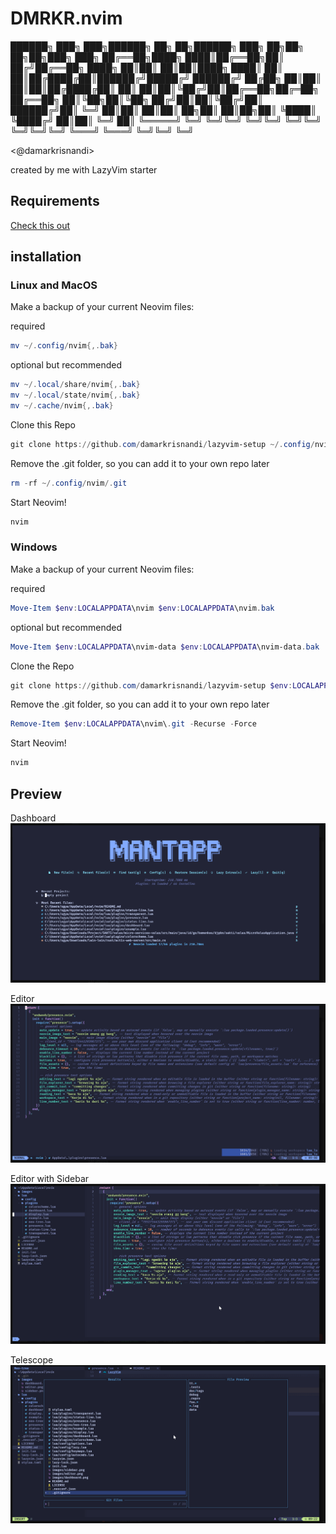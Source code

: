 # DMRKR.nvim

██████╗ ███╗   ███╗██████╗ ██╗  ██╗██████╗    ███╗   ██╗██╗   ██╗██╗███╗   ███╗
██╔══██╗████╗ ████║██╔══██╗██║ ██╔╝██╔══██╗   ████╗  ██║██║   ██║██║████╗ ████║
██║  ██║██╔████╔██║██████╔╝█████╔╝ ██████╔╝   ██╔██╗ ██║██║   ██║██║██╔████╔██║
██║  ██║██║╚██╔╝██║██╔══██╗██╔═██╗ ██╔══██╗   ██║╚██╗██║╚██╗ ██╔╝██║██║╚██╔╝██║
██████╔╝██║ ╚═╝ ██║██║  ██║██║  ██╗██║  ██║██╗██║ ╚████║ ╚████╔╝ ██║██║ ╚═╝ ██║
╚═════╝ ╚═╝     ╚═╝╚═╝  ╚═╝╚═╝  ╚═╝╚═╝  ╚═╝╚═╝╚═╝  ╚═══╝  ╚═══╝  ╚═╝╚═╝     ╚═╝

<@damarkrisnandi>

created by me with LazyVim starter

## Requirements

[Check this out](https://www.lazyvim.org/#%EF%B8%8F-requirements)

## installation

### Linux and MacOS

Make a backup of your current Neovim files:

required

```PowerShell
mv ~/.config/nvim{,.bak}
```

optional but recommended

```PowerShell
mv ~/.local/share/nvim{,.bak}
mv ~/.local/state/nvim{,.bak}
mv ~/.cache/nvim{,.bak}

```

Clone this Repo

```PowerShell
git clone https://github.com/damarkrisnandi/lazyvim-setup ~/.config/nvim

```

Remove the .git folder, so you can add it to your own repo later

```PowerShell
rm -rf ~/.config/nvim/.git

```

Start Neovim!

```PowerShell
nvim

```

### Windows

Make a backup of your current Neovim files:

required

```PowerShell
Move-Item $env:LOCALAPPDATA\nvim $env:LOCALAPPDATA\nvim.bak

```

optional but recommended

```PowerShell
Move-Item $env:LOCALAPPDATA\nvim-data $env:LOCALAPPDATA\nvim-data.bak
```

Clone the Repo

```PowerShell
git clone https://github.com/damarkrisnandi/lazyvim-setup $env:LOCALAPPDATA\nvim

```

Remove the .git folder, so you can add it to your own repo later

```PowerShell
Remove-Item $env:LOCALAPPDATA\nvim\.git -Recurse -Force

```

Start Neovim!

```PowerShell
nvim

```

## Preview

Dashboard
![dashboard image](https://github.com/damarkrisnandi/lazyvim-setup/blob/master/images/dashboard.png?raw=true)

Editor
![editor image](https://github.com/damarkrisnandi/lazyvim-setup/blob/master/images/editor.png?raw=true)

Editor with Sidebar
![editor with sidebar image](https://github.com/damarkrisnandi/lazyvim-setup/blob/master/images/sidebar.png?raw=true)

Telescope
![telescope](https://github.com/damarkrisnandi/lazyvim-setup/blob/master/images/telescope.png?raw=true)
